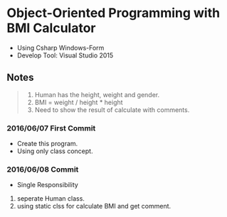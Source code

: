 # Object-Oriented Programming with BMI Calculator

* Using Csharp Windows-Form
* Develop Tool: Visual Studio 2015

## Notes
> 1. Human has the height, weight and gender.
> 2. BMI = weight / height * height
> 3. Need to show the result of calculate with comments.

### 2016/06/07 First Commit
* Create this program.
* Using only class concept.

### 2016/06/08 Commit
* Single Responsibility
1.  seperate Human class. 
2.  using static clss for calculate BMI and get comment.